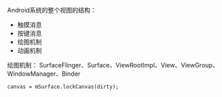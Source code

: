 Android系统的整个视图的结构：
* 触摸消息
* 按键消息
* 绘图机制
* 动画机制

绘图机制：
SurfaceFlinger、Surface、ViewRootImpl、View、ViewGroup、WindowManager、Binder

```
canvas = mSurface.lockCanvas(dirty);
```
